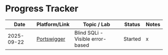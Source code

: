 # Progress Tracker

| Date       | Platform/Link  | Topic / Lab | Status| Notes |
|------------|----------------|-------------|-------|-------|
| 2025-09-22 | [Portswigger](https://portswigger.net/web-security/sql-injection/blind/lab-sql-injection-visible-error-based) | Blind SQLi - Visible error-based | Started | x |
